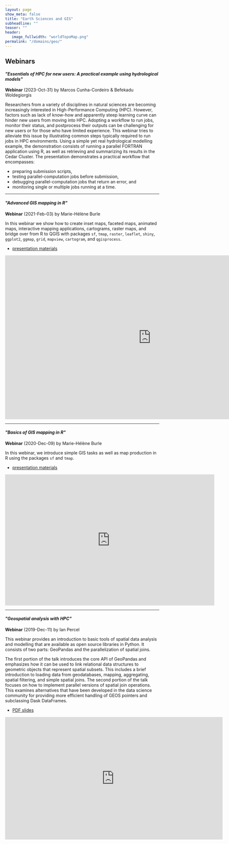 ```yaml
---
layout: page
show_meta: false
title: "Earth Sciences and GIS"
subheadline: ""
teaser: ""
header:
   image_fullwidth: "worldTopoMap.png"
permalink: "/domains/geo/"
---
```


## Webinars

#### *"Essentials of HPC for new users: A practical example using hydrological models"*

**Webinar** (2023-Oct-31) by Marcos Cunha-Cordeiro & Befekadu Woldegiorgis

Researchers from a variety of disciplines in natural sciences are becoming increasingly interested in
High-Performance Computing (HPC). However, factors such as lack of know-how and apparently steep learning
curve can hinder new users from moving into HPC. Adopting a workflow to run jobs, monitor their status, and
postprocess their outputs can be challenging for new users or for those who have limited experience. This
webinar tries to alleviate this issue by illustrating common steps typically required to run jobs in HPC
environments. Using a simple yet real hydrological modelling example, the demonstration consists of running a
parallel FORTRAN application using R, as well as retrieving and summarizing its results in the Cedar
Cluster. The presentation demonstrates a practical workflow that encompasses:

- preparing submission scripts,
- testing parallel-computation jobs before submission,
- debugging parallel-computation jobs that return an error, and
- monitoring single or multiple jobs running at a time.

---

#### *"Advanced GIS mapping in R"*

**Webinar** (2021-Feb-03) by Marie-Hélène Burle

In this webinar we show how to create inset maps, faceted maps, animated maps, interactive mapping applications,
cartograms, raster maps, and bridge over from R to QGIS with packages `sf`, `tmap`, `raster`, `leaflet`, `shiny`,
`ggplot2`, `ggmap`, `grid`, `mapview`, `cartogram`, and `qgisprocess`.

* [presentation materials](https://prog.westdri.ca/webinars/adv_gis_r)

<div class="flex-video">
	<iframe width="951" height="535" src="https://www.youtube.com/embed/7QoccXWqeUs" frameborder="0"
	allow="accelerometer; autoplay; clipboard-write; encrypted-media; gyroscope; picture-in-picture"
	allowfullscreen></iframe>
</div>

---

<a name="gis-with-r"></a>
#### *"Basics of GIS mapping in R"*

**Webinar** (2020-Dec-09) by Marie-Hélène Burle

In this webinar, we introduce simple GIS tasks as well as map production in R using the packages `sf` and `tmap`.

* [presentation materials](https://prog.westdri.ca/webinars/gis_r)

<div class="flex-video">
	<iframe width="684" height="428" src="https://www.youtube.com/embed/vWwbwROqn6w" frameborder="0"
	allow="accelerometer; autoplay; clipboard-write; encrypted-media; gyroscope; picture-in-picture"
	allowfullscreen></iframe>
</div>

---

<a name="geospatial"></a>
#### *"Geospatial analysis with HPC"*

**Webinar** (2019-Dec-11) by Ian Percel

This webinar provides an introduction to basic tools of spatial data analysis and modelling that are available as open
source libraries in Python. It consists of two parts: GeoPandas and the parallelization of spatial joins.

The first portion of the talk introduces the core API of GeoPandas and emphasizes how it can be used to link relational
data structures to geometric objects that represent spatial subsets. This includes a brief introduction to loading data
from geodatabases, mapping, aggregating, spatial filtering, and simple spatial joins. The second portion of the talk
focuses on how to implement parallel versions of spatial join operations. This examines alternatives that have been
developed in the data science community for providing more efficient handling of GEOS pointers and subclassing Dask
DataFrames.

* [PDF slides](https://raw.githubusercontent.com/WestGrid/trainingMaterials/gh-pages/materials/spatialAnalysis20191211.pdf)

<div class="flex-video">
	<iframe width="711" height="400" src="https://www.youtube.com/embed/wRmRnVMjKXM" frameborder="0"
	allow="accelerometer; autoplay; encrypted-media; gyroscope; picture-in-picture"
	allowfullscreen></iframe>
</div>

&nbsp;
